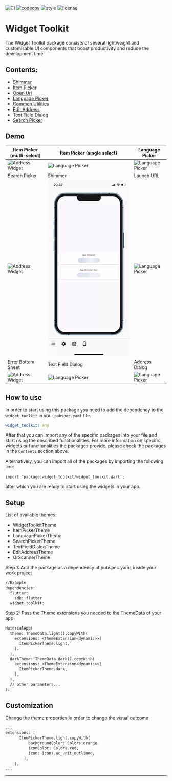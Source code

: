 ![CI][ci_badge_lnk] [![codecov][codecov_badge_lnk]][codecov_branch_lnk] ![style][code_style_lnk] ![license][license_lnk]

# Widget Toolkit

The Widget Toolkit package consists of several lightweight and customisable UI components that boost productivity and reduce the development time.

## Contents:

- [Shimmer][shimmer_pkg]
- [Item Picker][item_picker_pkg]
- [Open Url][open_url_pkg]
- [Language Picker][language_picker_pkg]
- [Common Utilities][common_utilities_pkg]
- [Edit Address][edit_address]
- [Text Field Dialog][text_field_dialog]
- [Search Picker][search_picker]

## Demo

| Item Picker (mutli-select)| Item Picker (single select)| Language Picker |
|---------------------------------------|-----------------------------|-----------------------------|
| <img src="https://raw.githubusercontent.com/Prime-Holding/widget_toolkit/master/doc/assets/multi-item-picker.gif" alt="Address Widget"> | <img src="https://raw.githubusercontent.com/Prime-Holding/widget_toolkit/master/doc/assets/single-item-picker.gif" alt="Language Picker"></img> | <img src="https://raw.githubusercontent.com/Prime-Holding/widget_toolkit/master/doc/assets/language-picker.gif" alt="Language Picker"></img> |
| Search Picker| Shimmer | Launch URL |
| <img src="https://raw.githubusercontent.com/Prime-Holding/widget_toolkit/master/doc/assets/search-picker.gif" alt="Address Widget"> | <img src="https://raw.githubusercontent.com/Prime-Holding/widget_toolkit/master/doc/assets/shimmer.gif" alt="Language Picker"></img> | <img src="https://raw.githubusercontent.com/Prime-Holding/widget_toolkit/master/doc/assets/url.gif" alt="Language Picker"></img> |
| Error Bottom Sheet | Text Field Dialog | Address Dialog |
| <img src="https://raw.githubusercontent.com/Prime-Holding/widget_toolkit/master/doc/assets/error-bottom-sheet.gif" alt="Address Widget"> | <img src="https://raw.githubusercontent.com/Prime-Holding/widget_toolkit/master/doc/assets/text-field-dialog.gif" alt="Language Picker"></img> | <img src="https://raw.githubusercontent.com/Prime-Holding/widget_toolkit/master/doc/assets/address.gif" alt="Language Picker"></img> |


## How to use

In order to start using this package you need to add the dependency to the `widget_toolkit` in
your `pubspec.yaml` file.

```yaml
widget_toolkit: any
```

After that you can import any of the specific packages into your file and start using the described functionalities. For more information on specific widgets or functionalities the packages provide, please check the packages in the `Contents` section above.

Alternatively, you can import all of the packages by importing the following line:

`import 'package:widget_toolkit/widget_toolkit.dart';`

after which you are ready to start using the widgets in your app.


## Setup

List of available themes:
- WidgetToolkitTheme
- ItemPickerTheme
- LanguagePickerTheme
- SearchPickerTheme
- TextFieldDialogTheme
- EditAddressTheme
- QrScannerTheme

Step 1: Add the package as a dependency at pubspec.yaml, inside your work project

```
//Example
dependencies:
  flutter:
    sdk: flutter
  widget_toolkit:

```

Step 2: Pass the Theme extensions you needed to the ThemeData of your app

```
MaterialApp(
  theme: ThemeData.light().copyWith(
    extensions: <ThemeExtension<dynamic>>[
      ItemPickerTheme.light,
    ],
  ),
  darkTheme: ThemeData.dark().copyWith(
    extensions: <ThemeExtension<dynamic>>[
      ItemPickerTheme.dark,
    ],
  ),
  // other parameters...
);
```

## Customization

Change the theme properties in order to change the visual outcome

```
...
extensions: [
      ItemPickerTheme.light.copyWith(
          backgroundColor: Colors.orange,
          iconColor: Colors.red,
          icon: Icons.ac_unit_outlined,
        ),
    ],
...
```

---


[ci_badge_lnk]: https://github.com/Prime-Holding/widget_toolkit/workflows/CI/badge.svg
[codecov_badge_lnk]: https://codecov.io/gh/Prime-Holding/widget_toolkit/branch/master/graph/badge.svg
[codecov_branch_lnk]: https://codecov.io/gh/Prime-Holding/widget_toolkit/branch/master
[code_style_lnk]: https://img.shields.io/badge/style-effective_dart-40c4ff.svg
[license_lnk]: https://img.shields.io/badge/license-MIT-purple.svg
[shimmer_pkg]: https://github.com/Prime-Holding/widget_toolkit/tree/master/lib/src/shimmer
[item_picker_pkg]: https://github.com/Prime-Holding/widget_toolkit/tree/master/lib/src/lib_item_picker
[open_url_pkg]: https://github.com/Prime-Holding/widget_toolkit/tree/master/lib/src/open_url
[item_picker_pkg]: https://github.com/Prime-Holding/widget_toolkit/tree/master/lib/src/src/lib_item_picker
[language_picker_pkg]: https://github.com/Prime-Holding/widget_toolkit/tree/master/lib/src/lib_language_picker
[common_utilities_pkg]: https://github.com/Prime-Holding/widget_toolkit/tree/master/lib/src/common
[edit_address]: https://github.com/Prime-Holding/widget_toolkit/tree/master/lib/src/lib_edit_address
[text_field_dialog]: https://github.com/Prime-Holding/widget_toolkit/tree/master/lib/src/lib_text_field_dialog
[search_picker]: https://github.com/Prime-Holding/widget_toolkit/tree/master/lib/src/lib_search_picker
